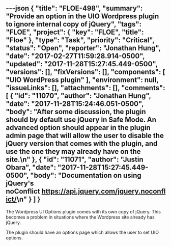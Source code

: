 ---json
{
  "title": "FLOE-498",
  "summary": "Provide an option in the UIO Wordpress plugin to ignore internal copy of jQuery",
  "tags": "FLOE",
  "project": {
    "key": "FLOE",
    "title": "Floe"
  },
  "type": "Task",
  "priority": "Critical",
  "status": "Open",
  "reporter": "Jonathan Hung",
  "date": "2017-02-27T11:59:28.914-0500",
  "updated": "2017-11-28T15:27:45.449-0500",
  "versions": [],
  "fixVersions": [],
  "components": [
    "UIO WordPress plugin"
  ],
  "environment": null,
  "issueLinks": [],
  "attachments": [],
  "comments": [
    {
      "id": "11070",
      "author": "Jonathan Hung",
      "date": "2017-11-28T15:24:46.051-0500",
      "body": "After some discussion, the plugin should by default use jQuery in Safe Mode. An advanced option should appear in the plugin admin page that will allow the user to disable the jQuery version that comes with the plugin, and use the one they may already have on the site.\n"
    },
    {
      "id": "11071",
      "author": "Justin Obara",
      "date": "2017-11-28T15:27:45.449-0500",
      "body": "Documentation on using jQuery's noConflict <https://api.jquery.com/jquery.noconflict/>\n"
    }
  ]
}
---
The Wordpress UI Options plugin comes with its own copy of jQuery. This becomes a problem in situations where the Wordpress site already has jQuery.

The plugin should have an options page which allows the user to set UIO options.

        